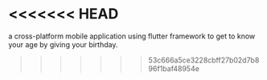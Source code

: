 <<<<<<< HEAD
=======
a cross-platform mobile application using flutter framework to get to know your age by giving your birthday.
>>>>>>> 53c666a5ce3228cbff27b02d7b896f1baf48954e
